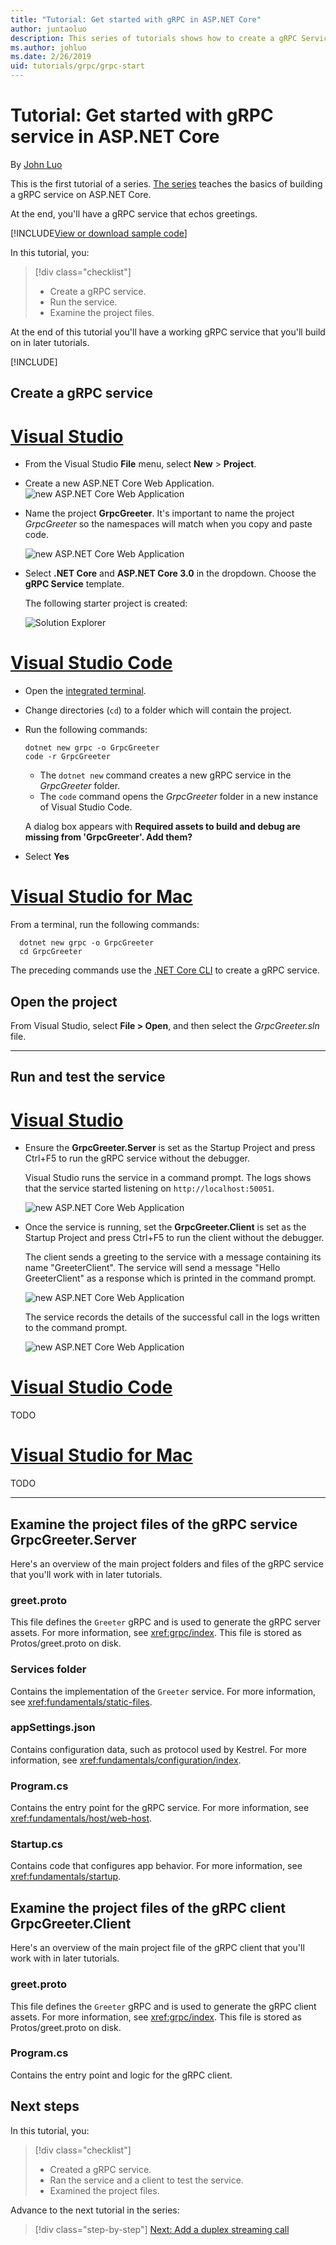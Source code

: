 ```yaml
---
title: "Tutorial: Get started with gRPC in ASP.NET Core"
author: juntaoluo
description: This series of tutorials shows how to create a gRPC Service on ASP.NET Core. Learn how to create a gRPC Service project, edit a proto file and add an duplex streaming call.
ms.author: johluo
ms.date: 2/26/2019
uid: tutorials/grpc/grpc-start
---
```


# Tutorial: Get started with gRPC service in ASP.NET Core

By [John Luo](https://github.com/juntaoluo)

This is the first tutorial of a series. [The series](xref:tutorials/grpc/index) teaches the basics of building a gRPC service on ASP.NET Core.

At the end, you'll have a gRPC service that echos greetings.

[!INCLUDE[View or download sample code](~/includes/grpc/download.md)]

In this tutorial, you:

> [!div class="checklist"]
> * Create a gRPC service.
> * Run the service.
> * Examine the project files.

At the end of this tutorial you'll have a working gRPC service that you'll build on in later tutorials.

[!INCLUDE[](~/includes/net-core-prereqs-all-3.0.md)]

## Create a gRPC service

# [Visual Studio](#tab/visual-studio)

* From the Visual Studio **File** menu, select **New** > **Project**.

* Create a new ASP.NET Core Web Application.
  ![new ASP.NET Core Web Application](grpc-start/_static/np_3_0.1.png)

* Name the project **GrpcGreeter**. It's important to name the project *GrpcGreeter* so the namespaces will match when you copy and paste code.

  ![new ASP.NET Core Web Application](grpc-start/_static/np_3_0.2.png)

* Select **.NET Core** and **ASP.NET Core 3.0** in the dropdown. Choose the **gRPC Service** template.

  The following starter project is created:

  ![Solution Explorer](grpc-start/_static/se3.0.png)

# [Visual Studio Code](#tab/visual-studio-code)

* Open the [integrated terminal](https://code.visualstudio.com/docs/editor/integrated-terminal).

* Change directories (`cd`) to a folder which will contain the project.

* Run the following commands:

  ```console
  dotnet new grpc -o GrpcGreeter
  code -r GrpcGreeter
  ```

  * The `dotnet new` command creates a new gRPC service in the *GrpcGreeter* folder.
  * The `code` command opens the *GrpcGreeter* folder in a new instance of Visual Studio Code.

  A dialog box appears with **Required assets to build and debug are missing from 'GrpcGreeter'. Add them?**

* Select **Yes**

# [Visual Studio for Mac](#tab/visual-studio-mac)

From a terminal, run the following commands:

```console
  dotnet new grpc -o GrpcGreeter
  cd GrpcGreeter
```

The preceding commands use the [.NET Core CLI](/dotnet/core/tools/dotnet) to create a gRPC service.

## Open the project

From Visual Studio, select **File > Open**, and then select the *GrpcGreeter.sln* file.

<!-- End of VS tabs -->

---

## Run and test the service

# [Visual Studio](#tab/visual-studio)

* Ensure the **GrpcGreeter.Server** is set as the Startup Project and press Ctrl+F5 to run the gRPC service without the debugger.

  Visual Studio runs the service in a command prompt. The logs shows that the service started listening on `http://localhost:50051`.

  ![new ASP.NET Core Web Application](grpc-start/_static/server_start.png)

* Once the service is running, set the **GrpcGreeter.Client** is set as the Startup Project and press Ctrl+F5 to run the client without the debugger.

  The client sends a greeting to the service with a message containing its name "GreeterClient". The service will send a message "Hello GreeterClient" as a response which is printed in the command prompt.

  ![new ASP.NET Core Web Application](grpc-start/_static/client.png)

  The service records the details of the successful call in the logs written to the command prompt.

  ![new ASP.NET Core Web Application](grpc-start/_static/server_complete.png)

# [Visual Studio Code](#tab/visual-studio-code)

TODO

# [Visual Studio for Mac](#tab/visual-studio-mac)

TODO

<!-- End of VS tabs -->

---

## Examine the project files of the gRPC service GrpcGreeter.Server

Here's an overview of the main project folders and files of the gRPC service that you'll work with in later tutorials.

### greet.proto

This file defines the `Greeter` gRPC and is used to generate the gRPC server assets. For more information, see <xref:grpc/index>. This file is stored as Protos/greet.proto on disk.

### Services folder

Contains the implementation of the `Greeter` service. For more information, see <xref:fundamentals/static-files>.

### appSettings.json

Contains configuration data, such as protocol used by Kestrel. For more information, see <xref:fundamentals/configuration/index>.

### Program.cs

Contains the entry point for the gRPC service. For more information, see <xref:fundamentals/host/web-host>.

### Startup.cs

Contains code that configures app behavior. For more information, see <xref:fundamentals/startup>.

## Examine the project files of the gRPC client GrpcGreeter.Client

Here's an overview of the main project file of the gRPC client that you'll work with in later tutorials.

### greet.proto

This file defines the `Greeter` gRPC and is used to generate the gRPC client assets. For more information, see <xref:grpc/index>. This file is stored as Protos/greet.proto on disk.

### Program.cs

Contains the entry point and logic for the gRPC client.

## Next steps

In this tutorial, you:

> [!div class="checklist"]
> * Created a gRPC service.
> * Ran the service and a client to test the service.
> * Examined the project files.

Advance to the next tutorial in the series:

> [!div class="step-by-step"]
> [Next: Add a duplex streaming call](xref:tutorials/grpc/grpc-duplex-streaming)
